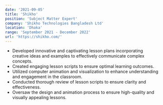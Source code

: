 ```yaml
---
date: '2021-09-05'
title: 'Shikho'
position: 'Subject Matter Expert'
company: 'Shikho Technologies Bangladesh Ltd'
location: 'Dhaka'
range: 'September 2021 - December 2022'
url: 'https://shikho.com/'
---
```


- Developed innovative and captivating lesson plans incorporating creative ideas and examples to effectively communicate complex concepts.
- Created engaging lesson scripts to ensure optimal learning outcomes.
- Utilized computer animation and visualization to enhance understanding and engagement in the classroom.
- Conducted thorough review of lesson scripts to ensure clarity and effectiveness.
- Oversaw the design and animation process to ensure high-quality and visually appealing lessons. 